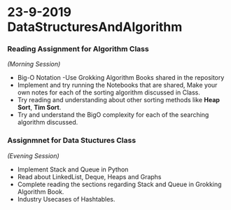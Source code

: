 # 23-9-2019 DataStructuresAndAlgorithm

### Reading Assignment for Algorithm Class 
*(Morning Session)*

* Big-O Notation -Use Grokking Algorithm Books shared in the repository
* Implement and try running the Notebooks that are shared, Make your own notes for each of the sorting algorithm discussed in Class.
* Try reading and understanding about other sorting methods like **Heap Sort**,  **Tim Sort**.
* Try and understand the BigO complexity for each of the searching algorithm discussed.

### Assignmnet for Data Stuctures Class
*(Evening Session)*

* Implement Stack and Queue in Python
* Read about LinkedList, Deque, Heaps and Graphs
* Complete reading the sections regarding Stack and Queue in Grokking Algorithm Book.
* Industry Usecases of Hashtables.
